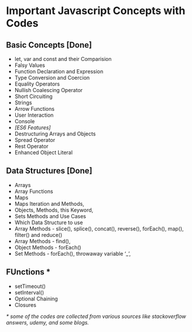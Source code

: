 # Important Javascript Concepts with Codes

## Basic Concepts [Done]
- let, var and const and their Comparision
- Falsy Values 
- Function Declaration and Expression
- Type Conversion and Coercion
- Equality Operators
- Nullish Coalescing Operator
- Short Circuiting
- Strings
- Arrow Functions
- User Interaction
- Console
- _[ES6 Features]_
- Destructuring Arrays and Objects
- Spread Operator
- Rest Operator
- Enhanced Object Literal

## Data Structures [Done]
- Arrays
- Array Functions
- Maps
- Maps Iteration and Methods,
- Objects, Methods, this Keyword, 
- Sets Methods and Use Cases
- Which Data Structure to use
- Array Methods - slice(), splice(), concat(), reverse(), forEach(), map(), filter() and reduce()
- Array Methods - find(), 
- Object Methods - forEach()
- Set Methods - forEach(), throwaway variable ‘_’, 

## FUnctions *
- setTimeout()
- setInterval()
- Optional Chaining
- Closures


_* some of the codes are collected from various sources like stackoverflow answers, udemy, and some blogs._